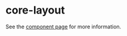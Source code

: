 core-layout
===========

See the [component page](http://polymer-project.org/docs/elements/core-elements.html#core-layout) for more information.
